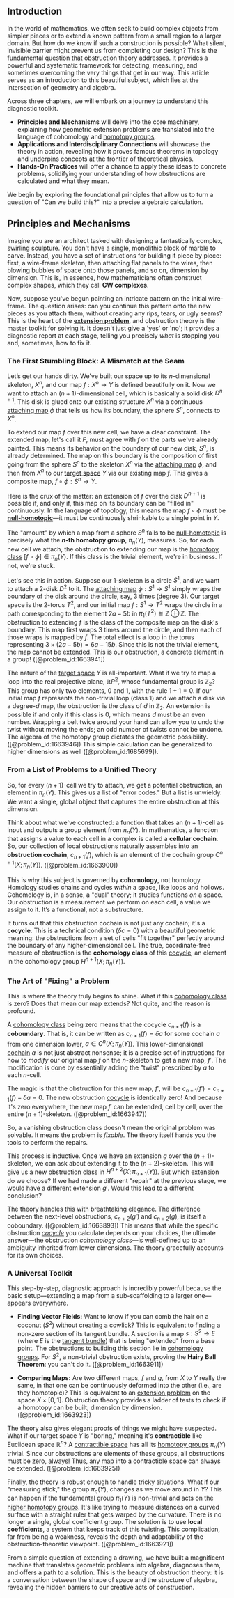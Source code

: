 ## Introduction
In the world of mathematics, we often seek to build complex objects from simpler pieces or to extend a known pattern from a small region to a larger domain. But how do we know if such a construction is possible? What silent, invisible barrier might prevent us from completing our design? This is the fundamental question that obstruction theory addresses. It provides a powerful and systematic framework for detecting, measuring, and sometimes overcoming the very things that get in our way. This article serves as an introduction to this beautiful subject, which lies at the intersection of geometry and algebra.

Across three chapters, we will embark on a journey to understand this diagnostic toolkit.
- **Principles and Mechanisms** will delve into the core machinery, explaining how geometric extension problems are translated into the language of cohomology and [homotopy groups](@article_id:159391).
- **Applications and Interdisciplinary Connections** will showcase the theory in action, revealing how it proves famous theorems in topology and underpins concepts at the frontier of theoretical physics.
- **Hands-On Practices** will offer a chance to apply these ideas to concrete problems, solidifying your understanding of how obstructions are calculated and what they mean.

We begin by exploring the foundational principles that allow us to turn a question of "Can we build this?" into a precise algebraic calculation.

## Principles and Mechanisms

Imagine you are an architect tasked with designing a fantastically complex, swirling sculpture. You don't have a single, monolithic block of marble to carve. Instead, you have a set of instructions for building it piece by piece: first, a wire-frame skeleton, then attaching flat panels to the wires, then blowing bubbles of space onto those panels, and so on, dimension by dimension. This is, in essence, how mathematicians often construct complex shapes, which they call **CW complexes**.

Now, suppose you've begun painting an intricate pattern on the initial wire-frame. The question arises: can you continue this pattern onto the new pieces as you attach them, without creating any rips, tears, or ugly seams? This is the heart of the **[extension problem](@article_id:150027)**, and obstruction theory is the master toolkit for solving it. It doesn't just give a 'yes' or 'no'; it provides a diagnostic report at each stage, telling you precisely *what* is stopping you and, sometimes, how to fix it.

### The First Stumbling Block: A Mismatch at the Seam

Let’s get our hands dirty. We've built our space up to its $n$-dimensional skeleton, $X^n$, and our map $f: X^n \to Y$ is defined beautifully on it. Now we want to attach an $(n+1)$-dimensional cell, which is basically a solid disk $D^{n+1}$. This disk is glued onto our existing structure $X^n$ via a continuous [attaching map](@article_id:153358) $\phi$ that tells us how its boundary, the sphere $S^n$, connects to $X^n$.

To extend our map $f$ over this new cell, we have a clear constraint. The extended map, let's call it $F$, must agree with $f$ on the parts we've already painted. This means its behavior on the boundary of our new disk, $S^n$, is already determined. The map on this boundary is the composition of first going from the sphere $S^n$ to the skeleton $X^n$ via the [attaching map](@article_id:153358) $\phi$, and then from $X^n$ to our [target space](@article_id:142686) $Y$ via our existing map $f$. This gives a composite map, $f \circ \phi: S^n \to Y$.

Here is the crux of the matter: an extension of $f$ over the disk $D^{n+1}$ is possible if, and only if, this map on its boundary can be "filled in" continuously. In the language of topology, this means the map $f \circ \phi$ must be **[null-homotopic](@article_id:153268)**—it must be continuously shrinkable to a single point in $Y$.

The "amount" by which a map from a sphere $S^n$ fails to be [null-homotopic](@article_id:153268) is precisely what the **$n$-th homotopy group**, $\pi_n(Y)$, measures. So, for each new cell we attach, the obstruction to extending our map is the [homotopy class](@article_id:273335) $[f \circ \phi] \in \pi_n(Y)$. If this class is the trivial element, we're in business. If not, we're stuck.

Let's see this in action. Suppose our 1-skeleton is a circle $S^1$, and we want to attach a 2-disk $D^2$ to it. The [attaching map](@article_id:153358) $\phi: S^1 \to S^1$ simply wraps the boundary of the disk around the circle, say, 3 times (degree 3). Our target space is the 2-torus $T^2$, and our initial map $f: S^1 \to T^2$ wraps the circle in a path corresponding to the element $2a - 5b$ in $\pi_1(T^2) \cong \mathbb{Z} \oplus \mathbb{Z}$. The obstruction to extending $f$ is the class of the composite map on the disk's boundary. This map first wraps 3 times around the circle, and then each of those wraps is mapped by $f$. The total effect is a loop in the torus representing $3 \times (2a - 5b) = 6a - 15b$. Since this is not the trivial element, the map cannot be extended. This is our obstruction, a concrete element in a group! ([@problem_id:1663941])

The nature of the [target space](@article_id:142686) $Y$ is all-important. What if we try to map a loop into the real projective plane, $\mathbb{R}P^2$, whose fundamental group is $\mathbb{Z}_2$? This group has only two elements, 0 and 1, with the rule $1+1=0$. If our initial map $f$ represents the non-trivial loop (class 1) and we attach a disk via a degree-$d$ map, the obstruction is the class of $d$ in $\mathbb{Z}_2$. An extension is possible if and only if this class is 0, which means $d$ must be an even number. Wrapping a belt twice around your hand can allow you to undo the twist without moving the ends; an odd number of twists cannot be undone. The algebra of the homotopy group dictates the geometric possibility. ([@problem_id:1663946]) This simple calculation can be generalized to higher dimensions as well ([@problem_id:1685699]).

### From a List of Problems to a Unified Theory

So, for every $(n+1)$-cell we try to attach, we get a potential obstruction, an element in $\pi_n(Y)$. This gives us a list of "error codes." But a list is unwieldy. We want a single, global object that captures the entire obstruction at this dimension.

Think about what we've constructed: a function that takes an $(n+1)$-cell as input and outputs a group element from $\pi_n(Y)$. In mathematics, a function that assigns a value to each cell in a complex is called a **cellular cochain**. So, our collection of local obstructions naturally assembles into an **obstruction cochain**, $c_{n+1}(f)$, which is an element of the cochain group $C^{n+1}(X; \pi_n(Y))$. ([@problem_id:1663900])

This is why this subject is governed by **cohomology**, not homology. Homology studies chains and cycles *within* a space, like loops and hollows. Cohomology is, in a sense, a "dual" theory; it studies functions *on* a space. Our obstruction is a measurement we perform on each cell, a value we assign to it. It’s a functional, not a substructure.

It turns out that this obstruction cochain is not just any cochain; it's a **cocycle**. This is a technical condition ($\delta c = 0$) with a beautiful geometric meaning: the obstructions from a set of cells "fit together" perfectly around the boundary of any higher-dimensional cell. The true, coordinate-free measure of obstruction is the **cohomology class** of this [cocycle](@article_id:200255), an element in the cohomology group $H^{n+1}(X; \pi_n(Y))$.

### The Art of "Fixing" a Problem

This is where the theory truly begins to shine. What if this [cohomology class](@article_id:263467) is zero? Does that mean our map extends? Not quite, and the reason is profound.

A [cohomology class](@article_id:263467) being zero means that the cocycle $c_{n+1}(f)$ is a **coboundary**. That is, it can be written as $c_{n+1}(f) = \delta a$ for some cochain $a$ from one dimension lower, $a \in C^n(X; \pi_n(Y))$. This lower-dimensional [cochain](@article_id:275311) $a$ is not just abstract nonsense; it is a precise set of instructions for how to *modify* our original map $f$ on the $n$-skeleton to get a new map, $f'$. The modification is done by essentially adding the "twist" prescribed by $a$ to each $n$-cell.

The magic is that the obstruction for this new map, $f'$, will be $c_{n+1}(f') = c_{n+1}(f) - \delta a = 0$. The new obstruction [cocycle](@article_id:200255) is identically zero! And because it's zero everywhere, the new map $f'$ can be extended, cell by cell, over the entire $(n+1)$-skeleton. ([@problem_id:1663947])

So, a vanishing obstruction class doesn't mean the original problem was solvable. It means the problem is *fixable*. The theory itself hands you the tools to perform the repairs.

This process is inductive. Once we have an extension $g$ over the $(n+1)$-skeleton, we can ask about extending it to the $(n+2)$-skeleton. This will give us a new obstruction class in $H^{n+2}(X; \pi_{n+1}(Y))$. But which extension do we choose? If we had made a different "repair" at the previous stage, we would have a different extension $g'$. Would this lead to a different conclusion?

The theory handles this with breathtaking elegance. The difference between the next-level obstructions, $c_{n+2}(g')$ and $c_{n+2}(g)$, is itself a coboundary. ([@problem_id:1663893]) This means that while the specific obstruction *[cocycle](@article_id:200255)* you calculate depends on your choices, the ultimate answer—the obstruction *cohomology class*—is well-defined up to an ambiguity inherited from lower dimensions. The theory gracefully accounts for its own choices.

### A Universal Toolkit

This step-by-step, diagnostic approach is incredibly powerful because the basic setup—extending a map from a sub-scaffolding to a larger one—appears everywhere.

-   **Finding Vector Fields:** Want to know if you can comb the hair on a coconut ($S^2$) without creating a cowlick? This is equivalent to finding a non-zero section of its tangent bundle. A section is a map $s: S^2 \to E$ (where $E$ is the [tangent bundle](@article_id:160800)) that is being "extended" from a base point. The obstructions to building this section lie in [cohomology groups](@article_id:141956). For $S^2$, a non-trivial obstruction exists, proving the **Hairy Ball Theorem**: you can't do it. ([@problem_id:1663911])

-   **Comparing Maps:** Are two different maps, $f$ and $g$, from $X$ to $Y$ really the same, in that one can be continuously deformed into the other (i.e., are they homotopic)? This is equivalent to an [extension problem](@article_id:150027) on the space $X \times [0, 1]$. Obstruction theory provides a ladder of tests to check if a homotopy can be built, dimension by dimension. ([@problem_id:1663923])

The theory also gives elegant proofs of things we might have suspected. What if our target space $Y$ is "boring," meaning it's **contractible** like Euclidean space $\mathbb{R}^n$? A [contractible space](@article_id:152871) has all its [homotopy groups](@article_id:159391) $\pi_n(Y)$ trivial. Since our obstructions are elements of these groups, all obstructions must be zero, always! Thus, any map into a contractible space can always be extended. ([@problem_id:1663925])

Finally, the theory is robust enough to handle tricky situations. What if our "measuring stick," the group $\pi_n(Y)$, changes as we move around in $Y$? This can happen if the fundamental group $\pi_1(Y)$ is non-trivial and acts on the [higher homotopy groups](@article_id:159194). It's like trying to measure distances on a curved surface with a straight ruler that gets warped by the curvature. There is no longer a single, global coefficient group. The solution is to use **local coefficients**, a system that keeps track of this twisting. This complication, far from being a weakness, reveals the depth and adaptability of the obstruction-theoretic viewpoint. ([@problem_id:1663921])

From a simple question of extending a drawing, we have built a magnificent machine that translates geometric problems into algebra, diagnoses them, and offers a path to a solution. This is the beauty of obstruction theory: it is a conversation between the shape of space and the structure of algebra, revealing the hidden barriers to our creative acts of construction.